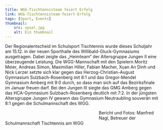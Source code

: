 ```yaml
---
title: WGG-Tischtennisteam feiert Erfolg
link: WGG-Tischtennisteam-feiert-Erfolg
tags: [Sport, Events]
thumbnail: 
    src: spiel.jpg
    alt: Ein thumbnail
---
```

<!-- TODO: Bild geht nicht!! -->
<p> 
    Der Regionalentscheid im Schulsport Tischtennis wurde dieses Schuljahr am 15.12. in der neuen Sporthalle des Willibald-Gluck-Gymnasiums ausgetragen. 
    Dabei zeigte das „Heimteam“ der Altersgruppe Jungen II eine überzeugende Leistung. Die WGG-Mannschaft mit den Spielern Moritz Meier, Andreas Simon, Maximilian Hiller, Fabian 
    Macher, Xuan An Dinh und Nick Lerzer setzte sich klar gegen das Herzog-Christian-August Gymnasium Sulzbach-Rosenberg mit 8:1 und das Gregor-Mendel Gymnasium Amberg mit 9:0 
    durch, so dass man sich auf das Bezirksfinale im Januar freuen darf. Bei den Jungen III siegte das GMG Amberg gegen das HCA-Gymnasium Sulzbach-Rosenberg deutlich mit 7:2. 
    In der jüngsten Altersgruppe Jungen IV gewann das Gymnasium Neutraubling souverän mit 8:1 gegen die Schulmannschaft des WGG.
</p>

<figure style="float: left; margin-right: 15px; width: 50%; margin-bottom: 15px">
    <!-- <v-image name="sport_gruppenbild" alt="Gruppenbild"></v-image> -->
</figure>

<p>
    Bericht und Fotos: Manfred Nagl, Betreuer der Schulmannschaft Tischtennis am WGG
</p>
